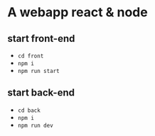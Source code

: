 # A webapp react & node

## start front-end
- `cd front`
- `npm i`
- `npm run start`

## start back-end 
- `cd back`
- `npm i`
- `npm run dev`
